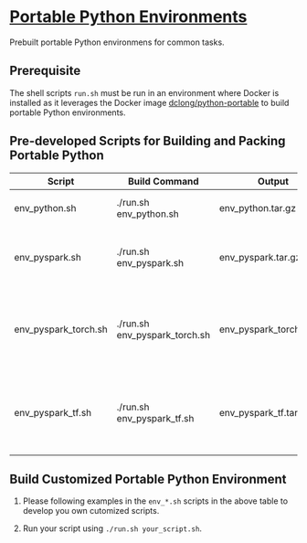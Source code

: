 
# [Portable Python Environments](https://github.com/dclong/python-portable)

Prebuilt portable Python environmens for common tasks.

## Prerequisite
The shell scripts `run.sh` must be run in an environment where Docker is installed
as it leverages the Docker image 
[dclong/python-portable](https://github.com/dclong/docker-python-portable) 
to build portable Python environments.

## Pre-developed Scripts for Building and Packing Portable Python

| Script               | Build Command                 | Output                   | Comments                                                           |
|----------------------|-------------------------------|--------------------------|--------------------------------------------------------------------|
| env_python.sh        | ./run.sh env_python.sh        | env_python.tar.gz        | A portable Python env.                                             |
| env_pyspark.sh       | ./run.sh env_pyspark.sh       | env_pyspark.tar.gz       | A portable Python env for running with PySpark.                    |
| env_pyspark_torch.sh | ./run.sh env_pyspark_torch.sh | env_pyspark_torch.tar.gz | A portable Python env for running PyTorch models using PySpark.    |
| env_pyspark_tf.sh    | ./run.sh env_pyspark_tf.sh    | env_pyspark_tf.tar.gz    | A portable Python env for running TensorFlow models using PySpark. |

## Build Customized Portable Python Environment

1. Please following examples in the `env_*.sh` scripts in the above table 
    to develop you own cutomized scripts.

2. Run your script using `./run.sh your_script.sh`.
